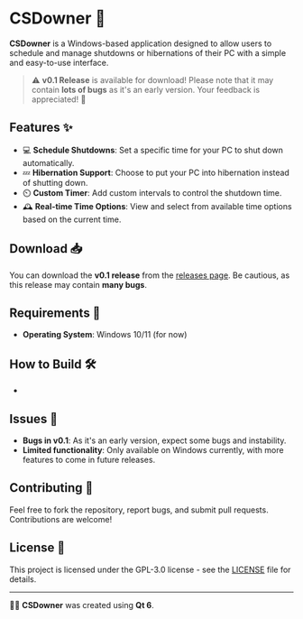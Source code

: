 # CSDowner 🚀

**CSDowner** is a Windows-based application designed to allow users to schedule and manage shutdowns or hibernations of their PC with a simple and easy-to-use interface. 

> ⚠️ **v0.1 Release** is available for download! Please note that it may contain **lots of bugs** as it's an early version. Your feedback is appreciated! 🙏

## Features ✨

- 💻 **Schedule Shutdowns**: Set a specific time for your PC to shut down automatically.
- 💤 **Hibernation Support**: Choose to put your PC into hibernation instead of shutting down.
- ⏲️ **Custom Timer**: Add custom intervals to control the shutdown time.
- 🕰️ **Real-time Time Options**: View and select from available time options based on the current time.

## Download 📥

You can download the **v0.1 release** from the [releases page](https://github.com/SaNcHeS12557/CSDowner/releases). Be cautious, as this release may contain **many bugs**.

## Requirements 🔧

- **Operating System**: Windows 10/11 (for now)

## How to Build 🛠️
-

## Issues 🐞

- **Bugs in v0.1**: As it's an early version, expect some bugs and instability.
- **Limited functionality**: Only available on Windows currently, with more features to come in future releases.

## Contributing 🤝

Feel free to fork the repository, report bugs, and submit pull requests. Contributions are welcome!

## License 📜

This project is licensed under the GPL-3.0 license - see the [LICENSE](LICENSE) file for details.

---

👨‍💻 **CSDowner** was created using **Qt 6**.


